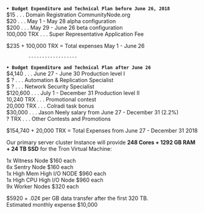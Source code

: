 

**`• Budget Expenditure and Technical Plan before June 26, 2018`**  
$15          	. . .		Domain Registration CommunityNode.org  
$20          	. . .		 May 1 - May 28 alpha configuration  
$200         	. . .		 May 29 - June 26 beta configuration  
100,000 TRX  	. . .		 Super Representative Application Fee  
		
$235 + 100,000 TRX = Total expenses May 1 - June 26

			------------------  

**`• Budget Expenditure and Technical Plan after June 26`**  
$4,140  		. . .		June 27 - June 30 Production level I  
$ ? 			. . .		Automation & Replication Specialist  
$ ? 			. . .		Network Security Specialist  
$120,600	  	. . .		July 1 - December 31 Production level II  
10,240 TRX  	. . .		Promotional contest  
20,000 TRX		. . .		Colradi task bonus  
$30,000	. . .		Jason Neely salary from June 27 - December 31 (2.2%)  
? TRX				. . .		Other Contests and Promotions  

$154,740 + 20,000 TRX = Total Expenses from June 27 - December 31 2018 



Our primary server cluster Instance will provide **248 Cores + 1292 GB RAM + 24 TB SSD** for the Tron Virtual Machine:  

1x Witness Node $160 each  
6x Sentry Node $160 each  
1x High Mem High I/O NODE $960 each  
1x High CPU High I/O Node $960 each  
9x Worker Nodes $320 each

                                               
$5920 + .02¢ per GB data transfer after the first 320 TB.  
Estimated monthly expense $10,000
